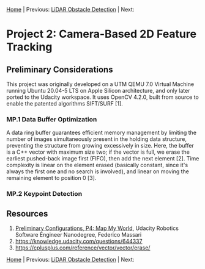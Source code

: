 [Home](../../README.md) | Previous: [LiDAR Obstacle Detection](../p1/p1-lidar-obstacle-detection.md) | Next: 

# Project 2: Camera-Based 2D Feature Tracking

## Preliminary Considerations

This project was originally developed on a UTM QEMU 7.0 Virtual Machine running Ubuntu 20.04-5 LTS on Apple Silicon architecture, and only later ported to the Udacity workspace. It uses OpenCV 4.2.0, built from source to enable the patented algorithms SIFT/SURF [1].

### MP.1 Data Buffer Optimization

A data ring buffer guarantees efficient memory management by limiting the number of images simultaneously present in the holding data structure, preventing the structure from growing excessively in size. Here, the buffer is a C++ vector with maximum size two; if the vector is full, we erase the earliest pushed-back image first (FIFO), then add the next element [2]. Time complexity is linear on the element erased (basically constant, since it's always the first one and no search is involved), and linear on moving the remaining element to position 0 [3].

### MP.2 Keypoint Detection

## Resources

1. [Preliminary Configurations, P4: Map My World](https://github.com/federicomariamassari/udacity-rsend/blob/main/projects/p4/p4-preliminary-config.md#3-rebuild-opencv-from-source-with-patented-modules), Udacity Robotics Software Engineer Nanodegree, Federico Massari
2. https://knowledge.udacity.com/questions/644337
3. https://cplusplus.com/reference/vector/vector/erase/

[Home](../../README.md) | Previous: [LiDAR Obstacle Detection](../p1/p1-lidar-obstacle-detection.md) | Next: 